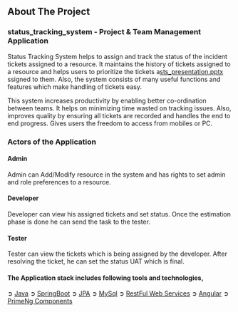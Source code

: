 ## About The Project

### status_tracking_system - Project & Team Management Application

Status Tracking System helps to assign and track the status of the incident tickets assigned to a resource.  It maintains the history of tickets assigned to a resource and helps users to prioritize the tickets a[sts_presentation.pptx](https://github.com/manimayan/Status_Tracking_System/files/8457469/sts_presentation.pptx)
ssigned to them. Also, the system consists of many useful functions and features which make handling of tickets easy. 

This system increases productivity by enabling better co-ordination between teams. It helps on minimizing time wasted on tracking issues. Also, improves quality by ensuring all tickets are recorded and handles the end to end progress. Gives users the freedom to access from mobiles or PC. 

### Actors of the Application

#### Admin
Admin can Add/Modify resource in the system and has rights to set admin and role preferences to a resource. 

#### Developer
Developer can view his assigned tickets and set status. Once the estimation phase is done he can send the task to the tester.  

#### Tester
Tester can view the tickets which is being assigned by the developer. After resolving the ticket, he can set the status UAT which is final. 

#### The Application stack includes following tools and technologies,

➲ [Java](https://docs.oracle.com/javase/tutorial/)
➲ [SpringBoot](https://spring.io/projects/spring-boot)
➲ [JPA](https://spring.io/projects/spring-data-jpa)
➲ [MySql](https://www.mysqltutorial.org/)
➲ [RestFul Web Services](https://spring.io/guides/gs/rest-service/)
➲ [Angular](https://angular.io/)
➲ [PrimeNg Components](https://www.primefaces.org/primeng/#/setup)
